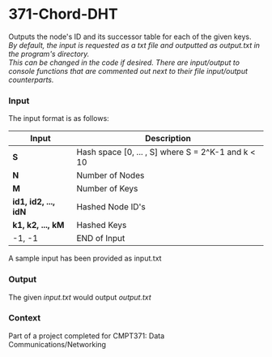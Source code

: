 # 371-Chord-DHT
Outputs the node's ID and its successor table for each of the given keys. <br>
*By default, the input is requested as a txt file and outputted as output.txt
in the program's directory. <br>
This can be changed in the code if desired.
There are input/output to console functions that are commented out next to
their file input/output counterparts.*

### Input
The input format is as follows:

| Input | Description |
| --- | --- |
| **S** | Hash space [0, ... , S] where S = 2^K-1 and k < 10 |
| **N** | Number of Nodes |
| **M** | Number of Keys |
| **id1, id2, ..., idN** | Hashed Node ID's|
| **k1, k2, ..., kM** | Hashed Keys |
| -1, -1 | END of Input |

A sample input has been provided as input.txt

### Output
The given *input.txt* would output *output.txt*

### Context
Part of a project completed for CMPT371: Data Communications/Networking

